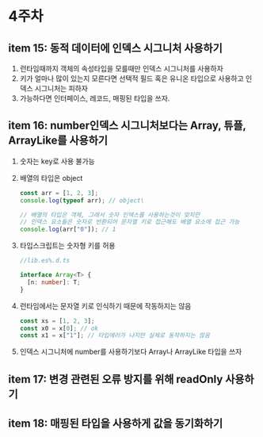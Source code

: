 # 4주차

## item 15: 동적 데이터에 인덱스 시그니처 사용하기

1. 런타임때까지 객체의 속성타입을 모를때만 인덱스 시그니처를 사용하자
2. 키가 얼마나 많이 있는지 모른다면 선택적 필드 혹은 유니온 타입으로 사용하고 인덱스 시그니처는 피하자
3. 가능하다면 인터페이스, 레코드, 매핑된 타입을 쓰자.

## item 16: number인덱스 시그니처보다는 Array, 튜플, ArrayLike를 사용하기

1. 숫자는 key로 사용 불가능
2. 배열의 타입은 object

   ```ts
   const arr = [1, 2, 3];
   console.log(typeof arr); // object\

   // 배열의 타입은 객체, 그래서 숫자 인덱스를 사용하는것이 맞지만
   // 인덱스 요소들은 숫자로 반환되어 문자열 키로 접근해도 배열 요소에 접근 가능
   console.log(arr["0"]); // 1
   ```

3. 타입스크립트는 숫자형 키를 허용

   ```ts
   //lib.es%.d.ts

   interface Array<T> {
     [n: number]: T;
   }
   ```

4. 런타임에서는 문자열 키로 인식하기 때문에 작동하지는 않음

   ```ts
   const xs = [1, 2, 3];
   const x0 = x[0]; // ok
   const x1 = x["1"]; // 타입에러가 나지만 실제로 동작하지는 않음
   ```

5. 인덱스 시그니처에 number를 사용하기보다 Array나 ArrayLike 타입을 쓰자

## item 17: 변경 관련된 오류 방지를 위해 readOnly 사용하기

## item 18: 매핑된 타입을 사용하게 값을 동기화하기
